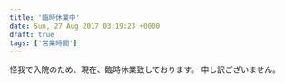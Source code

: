 ```yaml
---
title: '臨時休業中'
date: Sun, 27 Aug 2017 03:19:23 +0000
draft: true
tags: ['営業時間']
---
```


怪我で入院のため、現在、臨時休業致しております。 申し訳ございません。